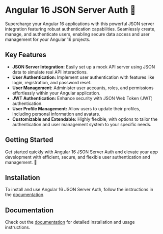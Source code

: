 # Angular 16 JSON Server Auth 🚀

Supercharge your Angular 16 applications with this powerful JSON server integration featuring robust authentication capabilities. Seamlessly create, manage, and authenticate users, enabling secure data access and user management for your Angular 16 projects.

## Key Features

- **JSON Server Integration:** Easily set up a mock API server using JSON data to simulate real API interactions.
- **User Authentication:** Implement user authentication with features like login, registration, and password reset.
- **User Management:** Administer user accounts, roles, and permissions effortlessly within your Angular application.
- **JWT Authentication:** Enhance security with JSON Web Token (JWT) authentication.
- **User Profile Management:** Allow users to update their profiles, including personal information and avatars.
- **Customizable and Extendable:** Highly flexible, with options to tailor the authentication and user management system to your specific needs.

## Getting Started

Get started quickly with Angular 16 JSON Server Auth and elevate your app development with efficient, secure, and flexible user authentication and management. 🚀

## Installation

To install and use Angular 16 JSON Server Auth, follow the instructions in the [documentation](link-to-your-documentation).

## Documentation

Check out the [documentation](link-to-your-documentation) for detailed installation and usage instructions.
